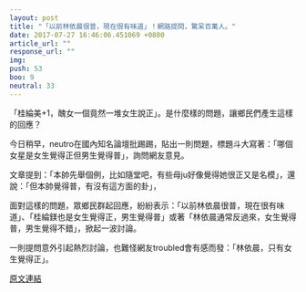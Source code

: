 ```yaml
---
layout: post
title: "「以前林依晨很普，現在很有味道」！網路提問，驚呆百萬人。"
date: 2017-07-27 16:46:06.451069 +0800
article_url: ""
response_url: ""
img: 
push: 53
boo: 9
neutral: 33
---
```


「桂綸美+1，醜女一個竟然一堆女生說正」。是什麼樣的問題，讓鄉民們產生這樣的回應？

今日稍早，neutro在國內知名論壇批踢踢，貼出一則問題，標題斗大寫著：「哪個女星是女生覺得正但男生覺得普」，詢問網友意見。

文章提到：「本帥先舉個例，比如隨堂吧，有些母ju好像覺得她很正又是名模」，還說：「但本帥覺得普，有沒有這方面的卦」，

面對這樣的問題，眾鄉民群起回應，紛紛表示：「以前林依晨很普，現在很有味道」、「桂綸鎂也是女生覺得正，男生覺得普」或著「林依晨通常反過來，女生覺得普，男生覺得不錯」，掀起一波討論。

一則提問意外引起熱烈討論，也難怪網友troubled會有感而發：「林依晨，只有女生覺得正」。

<a href = "https://www.ptt.cc/bbs/Gossiping/M.1501129517.A.0F4.html">原文連結</a>

